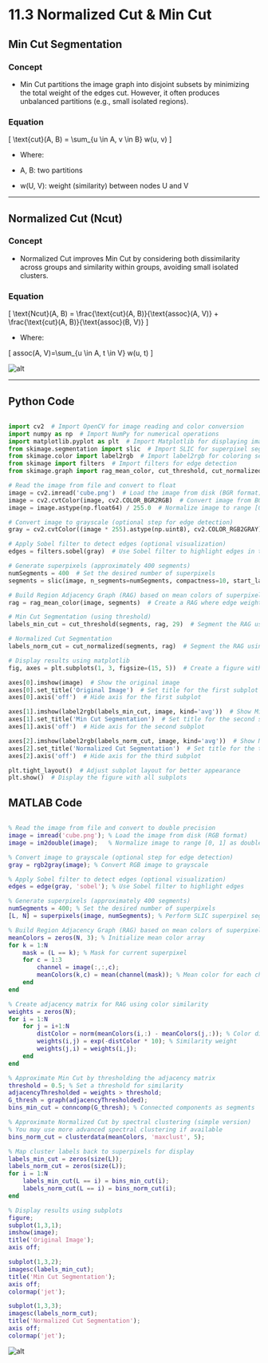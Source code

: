 # 11.3 Normalized Cut & Min Cut


##  Min Cut Segmentation

###  Concept

- Min Cut partitions the image graph into disjoint subsets by minimizing the total weight of the edges cut. However, it often produces unbalanced partitions (e.g., small isolated regions).

###  Equation

\[
\text{cut}(A, B) = \sum_{u \in A, v \in B} w(u, v)
\]

- Where:

-  A, B: two partitions
-  w(U, V): weight (similarity) between nodes U and V

---

##  Normalized Cut (Ncut)

###  Concept

- Normalized Cut improves Min Cut by considering both dissimilarity across groups and similarity within groups, avoiding small isolated clusters.

###  Equation

\[
\text{Ncut}(A, B) = \frac{\text{cut}(A, B)}{\text{assoc}(A, V)} + \frac{\text{cut}(A, B)}{\text{assoc}(B, V)}
\]

- Where:

\[
assoc(A, V)=\sum_{u \in A, t \in V} w(u, t)
\]



![alt](photows/NormalizCut&MinCut.jpg)

--- 
##  Python Code 

```python

import cv2  # Import OpenCV for image reading and color conversion
import numpy as np  # Import NumPy for numerical operations
import matplotlib.pyplot as plt  # Import Matplotlib for displaying images
from skimage.segmentation import slic  # Import SLIC for superpixel segmentation
from skimage.color import label2rgb  # Import label2rgb for coloring segmented labels
from skimage import filters  # Import filters for edge detection
from skimage.graph import rag_mean_color, cut_threshold, cut_normalized  # Import graph-based segmentation tools

# Read the image from file and convert to float
image = cv2.imread('cube.png')  # Load the image from disk (BGR format)
image = cv2.cvtColor(image, cv2.COLOR_BGR2RGB)  # Convert image from BGR to RGB color space
image = image.astype(np.float64) / 255.0  # Normalize image to range [0, 1] as float64

# Convert image to grayscale (optional step for edge detection)
gray = cv2.cvtColor((image * 255).astype(np.uint8), cv2.COLOR_RGB2GRAY)  # Convert normalized RGB image to grayscale

# Apply Sobel filter to detect edges (optional visualization)
edges = filters.sobel(gray)  # Use Sobel filter to highlight edges in the grayscale image

# Generate superpixels (approximately 400 segments)
numSegments = 400  # Set the desired number of superpixels
segments = slic(image, n_segments=numSegments, compactness=10, start_label=1)  # Perform SLIC superpixel segmentation

# Build Region Adjacency Graph (RAG) based on mean colors of superpixels
rag = rag_mean_color(image, segments)  # Create a RAG where edge weights are mean color differences

# Min Cut Segmentation (using threshold)
labels_min_cut = cut_threshold(segments, rag, 29)  # Segment the RAG using a color threshold (29)

# Normalized Cut Segmentation
labels_norm_cut = cut_normalized(segments, rag)  # Segment the RAG using normalized cut algorithm

# Display results using matplotlib
fig, axes = plt.subplots(1, 3, figsize=(15, 5))  # Create a figure with 3 subplots

axes[0].imshow(image)  # Show the original image
axes[0].set_title('Original Image')  # Set title for the first subplot
axes[0].axis('off')  # Hide axis for the first subplot

axes[1].imshow(label2rgb(labels_min_cut, image, kind='avg'))  # Show Min Cut segmentation result
axes[1].set_title('Min Cut Segmentation')  # Set title for the second subplot
axes[1].axis('off')  # Hide axis for the second subplot

axes[2].imshow(label2rgb(labels_norm_cut, image, kind='avg'))  # Show Normalized Cut segmentation result
axes[2].set_title('Normalized Cut Segmentation')  # Set title for the third subplot
axes[2].axis('off')  # Hide axis for the third subplot

plt.tight_layout()  # Adjust subplot layout for better appearance
plt.show()  # Display the figure with all subplots

```

## MATLAB Code 

```matlab

% Read the image from file and convert to double precision
image = imread('cube.png'); % Load the image from disk (RGB format)
image = im2double(image);   % Normalize image to range [0, 1] as double

% Convert image to grayscale (optional step for edge detection)
gray = rgb2gray(image); % Convert RGB image to grayscale

% Apply Sobel filter to detect edges (optional visualization)
edges = edge(gray, 'sobel'); % Use Sobel filter to highlight edges

% Generate superpixels (approximately 400 segments)
numSegments = 400; % Set the desired number of superpixels
[L, N] = superpixels(image, numSegments); % Perform SLIC superpixel segmentation

% Build Region Adjacency Graph (RAG) based on mean colors of superpixels
meanColors = zeros(N, 3); % Initialize mean color array
for k = 1:N
    mask = (L == k); % Mask for current superpixel
    for c = 1:3
        channel = image(:,:,c);
        meanColors(k,c) = mean(channel(mask)); % Mean color for each channel
    end
end

% Create adjacency matrix for RAG using color similarity
weights = zeros(N);
for i = 1:N
    for j = i+1:N
        distColor = norm(meanColors(i,:) - meanColors(j,:)); % Color distance
        weights(i,j) = exp(-distColor * 10); % Similarity weight
        weights(j,i) = weights(i,j);
    end
end

% Approximate Min Cut by thresholding the adjacency matrix
threshold = 0.5; % Set a threshold for similarity
adjacencyThresholded = weights > threshold;
G_thresh = graph(adjacencyThresholded);
bins_min_cut = conncomp(G_thresh); % Connected components as segments

% Approximate Normalized Cut by spectral clustering (simple version)
% You may use more advanced spectral clustering if available
bins_norm_cut = clusterdata(meanColors, 'maxclust', 5);

% Map cluster labels back to superpixels for display
labels_min_cut = zeros(size(L));
labels_norm_cut = zeros(size(L));
for i = 1:N
    labels_min_cut(L == i) = bins_min_cut(i);
    labels_norm_cut(L == i) = bins_norm_cut(i);
end

% Display results using subplots
figure;
subplot(1,3,1);
imshow(image);
title('Original Image');
axis off;

subplot(1,3,2);
imagesc(labels_min_cut);
title('Min Cut Segmentation');
axis off;
colormap('jet');

subplot(1,3,3);
imagesc(labels_norm_cut);
title('Normalized Cut Segmentation');
axis off;
colormap('jet');

```

![alt](photows/NormalizedCut&MinCut.png)



